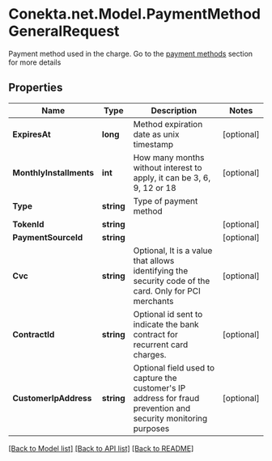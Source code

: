 # Conekta.net.Model.PaymentMethodGeneralRequest
Payment method used in the charge. Go to the [payment methods](https://developers.conekta.com/reference/m%C3%A9todos-de-pago) section for more details 

## Properties

Name | Type | Description | Notes
------------ | ------------- | ------------- | -------------
**ExpiresAt** | **long** | Method expiration date as unix timestamp | [optional] 
**MonthlyInstallments** | **int** | How many months without interest to apply, it can be 3, 6, 9, 12 or 18 | [optional] 
**Type** | **string** | Type of payment method | 
**TokenId** | **string** |  | [optional] 
**PaymentSourceId** | **string** |  | [optional] 
**Cvc** | **string** | Optional, It is a value that allows identifying the security code of the card. Only for PCI merchants | [optional] 
**ContractId** | **string** | Optional id sent to indicate the bank contract for recurrent card charges. | [optional] 
**CustomerIpAddress** | **string** | Optional field used to capture the customer&#39;s IP address for fraud prevention and security monitoring purposes | [optional] 

[[Back to Model list]](../README.md#documentation-for-models) [[Back to API list]](../README.md#documentation-for-api-endpoints) [[Back to README]](../README.md)

